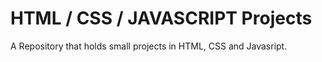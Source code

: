 # HTML / CSS / JAVASCRIPT Projects
A Repository that holds small projects in HTML, CSS and Javasript.
